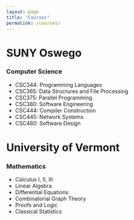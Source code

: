 ```yaml
---
layout: page
title: "Courses"
permalink: /courses/
---
```



# SUNY Oswego

### Computer Science

- CSC344: Programming Languages
- CSC365: Data Structures and File Processing
- CSC375: Parallel Programming
- CSC380: Software Engineering
- CSC444: Compiler Construction
- CSC445: Network Systems
- CSC480: Software Design

# University of Vermont

### Mathematics

- Calculus I, II, III
- Linear Algebra
- Differential Equations
- Combinatorial Graph Theory
- Proofs and Logic 
- Classical Statistics
